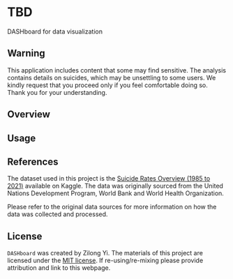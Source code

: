 # TBD
DASHboard for data visualization

## Warning
This application includes content that some may find sensitive. The analysis contains details on suicides, which may be unsettling to some users. We kindly request that you proceed only if you feel comfortable doing so. Thank you for your understanding.

## Overview 




## Usage 

## References

The dataset used in this project is the [Suicide Rates Overview (1985 to 2021)](ç) available on Kaggle. The data was originally sourced from the United Nations Development Program, World Bank and World Health Organization.

Please refer to the original data sources for more information on how the data was collected and processed.

## License 

`DASHboard` was created by Zilong Yi. The materials of this project are licensed under the [MIT license](https://github.com/ZilongYi/TBD/blob/main/LICENSE). If re-using/re-mixing please provide attribution and link to this webpage.